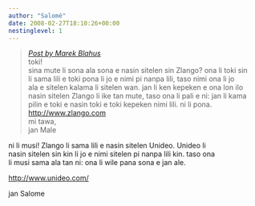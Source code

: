```yaml
---
author: "Salomé"
date: 2008-02-27T18:10:26+00:00
nestinglevel: 1
---
```

> [_Post by Marek Blahus_](/iw4Df06M/zlango#post1)  
> toki!  
> sina mute li sona ala sona e nasin sitelen sin Zlango? ona li toki sin  
> li sama lili e toki pona li jo e nimi pi nanpa lili, taso nimi ona li jo  
> ala e sitelen kalama li sitelen wan. jan li ken kepeken e ona lon ilo  
> nasin sitelen Zlango li ike tan mute, taso ona li pali e ni: jan li kama  
> pilin e toki e nasin toki e toki kepeken nimi lili. ni li pona.  
> http://www.zlango.com  
> mi tawa,  
> jan Male  
> 

ni li musi! Zlango li sama lili e nasin sitelen Unideo. Unideo li  
nasin sitelen sin kin li jo e nimi sitelen pi nanpa lili kin. taso ona  
li musi sama ala tan ni: ona li wile pana sona e jan ale.  
  
http://www.unideo.com/  
  
jan Salome